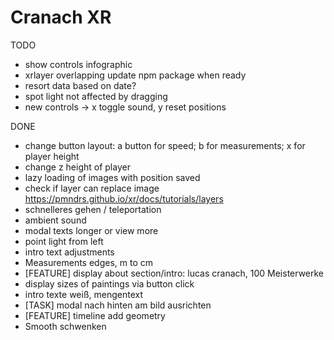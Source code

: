 # Cranach XR

TODO

- show controls infographic
- xrlayer overlapping update npm package when ready
- resort data based on date?
- spot light not affected by dragging
- new controls -> x toggle sound, y reset positions

DONE

- change button layout: a button for speed; b for measurements; x for player height
- change z height of player
- lazy loading of images with position saved
- check if layer can replace image https://pmndrs.github.io/xr/docs/tutorials/layers
- schnelleres gehen / teleportation
- ambient sound
- modal texts longer or view more
- point light from left
- intro text adjustments
- Measurements edges, m to cm
- [FEATURE] display about section/intro: lucas cranach, 100 Meisterwerke
- display sizes of paintings via button click
- intro texte weiß, mengentext
- [TASK] modal nach hinten am bild ausrichten
- [FEATURE] timeline add geometry
- Smooth schwenken
